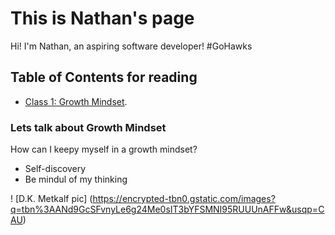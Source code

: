 # This is Nathan's page
Hi! I'm Nathan, an aspiring software developer! #GoHawks



## Table of Contents for reading
- [Class 1: Growth Mindset](https://growthmindset.md/).

### Lets talk about Growth Mindset

How can I keepy myself in a growth mindset?

- Self-discovery
- Be mindul of my thinking

! [D.K. Metkalf pic] (https://encrypted-tbn0.gstatic.com/images?q=tbn%3AANd9GcSFvnyLe6g24Me0sIT3bYFSMNI95RUUUnAFFw&usqp=CAU)


